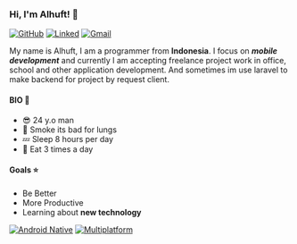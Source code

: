 
### Hi, I'm Alhuft! 👋
<a href="https://github.com/abraralhaf"><img alt="GitHub" src="https://img.shields.io/badge/Github-abraralhaf-green?label=GitHub&logo=github&logoColor=white"></a>
<a href="https://id.linkedin.com/in/abraralhaf"><img alt="Linked" src="https://img.shields.io/badge/Github-abraralhaf-blue?label=Linkedin&logo=linkedin&logoColor=white"></a>
<a href="mailto:abrarsteam@gmail.com"><img alt="Gmail" src="https://img.shields.io/badge/Github-abrarsteam@gmail.com-red?label=Gmail&logo=gmail&logoColor=red"></a>

My name is Alhuft, I am a programmer from <b>Indonesia</b>. I focus on <b><i>mobile development</b></i> and currently I am accepting
freelance project work in office, school and other application development. And sometimes im use laravel to make backend for project by request client.

#### BIO 💬
- :sunglasses: 24 y.o man 
- :smoking: Smoke its bad for lungs 
- :zzz: Sleep 8 hours per day 
- :stew: Eat 3 times a day 

#### Goals :star:
- Be Better
- More Productive
- Learning about <b>new technology</b>


<a href=""><img alt="Android Native" src="https://img.shields.io/badge/Github-4.1.3-brightgreen?label=Android Native&logo=android&logoColor=brightgreen"></a>
<a href=""><img alt="Multiplatform" src="https://img.shields.io/badge/Github-2.10-blue?label=Flutter&logo=flutter&logoColor=blue"></a>


<!--
**abraralhaf/abraralhaf** is a ✨ _special_ ✨ repository because its `README.md` (this file) appears on your GitHub profile.


Here are some ideas to get you started:

- 🔭 I’m currently working on ...
- 🌱 I’m currently learning ...
- 👯 I’m looking to collaborate on ...
- 🤔 I’m looking for help with ...
- 💬 Ask me about ...
- 📫 How to reach me: ...
- 😄 Pronouns: ...
- ⚡ Fun fact: ...
-->
